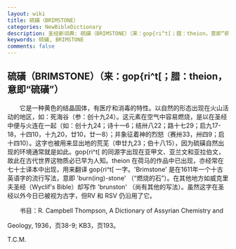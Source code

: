 ```yaml
---
layout: wiki
title: 硫磺（BRIMSTONE）
categories: NewBibleDictionary
description: 圣经新词典: 硫磺（BRIMSTONE）（来：gop{ri^t[；腊：theion，意即“硫磺”）
keywords: 硫磺, BRIMSTONE
comments: false
---
```


## 硫磺（BRIMSTONE）（来：gop{ri^t[；腊：theion，意即“硫磺”）

　　它是一种黄色的结晶固体，有医疗和消毒的特性。以自然的形态出现在火山活动的地区，如：死海谷（参：创十九24）。这元素在空气中容易燃烧，是以在圣经中便与火连在一起（如：创十九24；诗十一6；结卅八22；路十七29；启九17-18，十四10，十九20，廿10，廿一8）；并象征着神的烈怒（赛卅33，卅四9；启十四10）。这字也被用来显出地的荒芜（申廿九23；伯十八15），因为硫磺自然出现的环境通常就是如此。gop{ri^t[ 的同源字出现在亚甲文、亚兰文和亚拉伯文，故此在古代世界这物质必已早为人知。theion 在荷马的作品中已出现，亦经常在七十士译本中出现，用来翻译 gop{ri^t[ 一字。'Brimstone' 是在1611年一个十古英语字的流行写法，意即 'burn(ing)-stone' （“燃烧的石”）。在其他地方如威克里夫圣经（Wyclif's Bible）却写作 'brunston' （尚有其他的写法）。虽然这字在圣经以外今日已被视为古字，但RV 和 RSV 仍沿用了它。

　　书目：R. Campbell Thompson, A Dictionary of Assyrian Chemistry and

Geology, 1936，页38-9; KB3，页193。

T.C.M.







